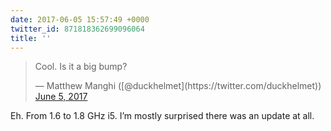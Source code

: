 ```yaml
---
date: 2017-06-05 15:57:49 +0000
twitter_id: 871818362699096064
title: ''
---
```


<blockquote class="twitter-tweet"><p lang="en" dir="ltr">Cool. Is it a big bump?</p>&mdash; Matthew Manghi ([@duckhelmet](https://twitter.com/duckhelmet)) <a href="https://twitter.com/duckhelmet/status/871817061298835456?ref_src=twsrc%5Etfw">June 5, 2017</a></blockquote>
<script async src="https://platform.twitter.com/widgets.js" charset="utf-8"></script>

Eh. From 1.6 to 1.8 GHz i5. I’m mostly surprised there was an update at all.
